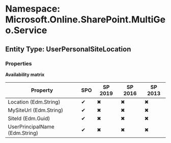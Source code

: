 # Namespace: Microsoft.Online.SharePoint.MultiGeo.Service
## Entity Type: UserPersonalSiteLocation

### Properties

**Availability matrix**

Property | SPO | SP 2019 | SP 2016 | SP 2013
----------|-----|---------|---------|--------
Location (Edm.String) | ✔ | ✖ | ✖ | ✖
MySiteUrl (Edm.String) | ✔ | ✖ | ✖ | ✖
SiteId (Edm.Guid) | ✔ | ✖ | ✖ | ✖
UserPrincipalName (Edm.String) | ✔ | ✖ | ✖ | ✖

